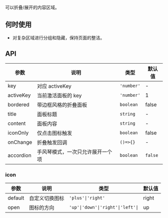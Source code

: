 可以折叠/展开的内容区域。

## 何时使用

- 对复杂区域进行分组和隐藏，保持页面的整洁。

## API

| 参数      | 说明                             | 类型       | 默认值  |
| --------- | -------------------------------- | ---------- | ------- |
| key       | 对应 activeKey                   | `'number'` | -       |
| activeKey | 当前激活面板的 key               | `'number'` | 1       |
| bordered  | 带边框风格的折叠面板             | `boolean`  | false   |
| title     | 面板标题                         | `string`   | -       |
| content   | 面板内容                         | `string`   | -       |
| iconOnly  | 仅点击图标触发                   | `boolean`  | false   |
| onChange  | 折叠触发回调                     | `()=>{}`   | -       |
| accordion | 手风琴模式，一次只允许展开一个项 | `boolean`  | `false` |

### icon

| 参数    | 说明           | 类型                              | 默认值 |
| ------- | -------------- | --------------------------------- | ------ |
| default | 自定义切换图标 | `'plus'\|'right'`                 | right  |
| open    | 图标的方向     | `'up'\|'down'\|'right'\|'left'\|` | up     |
